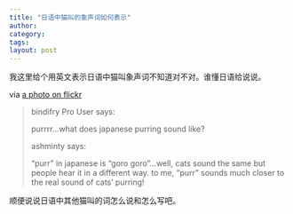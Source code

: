 ```yaml
---
title: "日语中猫叫的象声词如何表示"
author:
category: 
tags: 
layout: post
---
```

我这里给个用英文表示日语中猫叫象声词不知道对不对。谁懂日语给说说。

via <a href="http://www.flickr.com/photos/70618705@N00/42170141/">a photo on flickr</a>

<blockquote>

bindifry  Pro User  says:

purrrr…what does japanese purring sound like?



ashminty says:

“purr” in japanese is “goro goro”…well, cats sound the same but people hear it in a different way. to me, “purr” sounds much closer to the real sound of cats’ purring!

</blockquote>

顺便说说日语中其他猫叫的词怎么说和怎么写吧。

